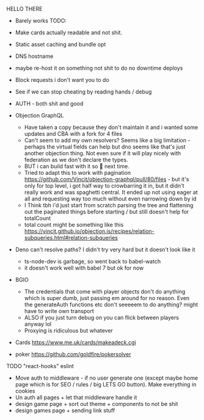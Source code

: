 
HELLO THERE

* Barely works
TODO:
* Make cards actually readable and not shit.
* Static asset caching and bundle opt
* DNS hostname
* maybe re-host it on something not shit to do no downtime deploys
* Block requests i don't want you to do
* See if we can stop cheating by reading hands / debug
* AUTH - both shit and good


* Objection GraphQL
  * Have taken a copy because they don't maintain it and i wanted some updates and CBA with a fork for 4 files
  * Can't seem to add my own resolvers? Seems like a big limitation - perhaps the virtual fields can help but dno seems like that's just another objection thing. Not even sure if it will play nicely with federation as we don't declare the types.
  * BUT i can build fast with it so :shrug: next time.
  * Tried to adapt this to work with pagination https://github.com/Vincit/objection-graphql/pull/80/files - but it's only for top level, i got half way to crowbarring it in, but it didn't really work and was spaghetti central. It ended up not using eager at all and requesting way too much without even narrowing down by id
  * I Think tbh i'd just start from scratch parsing the tree and flattening out the paginated things before starting / but still doesn't help for totalCount
  * total count might be something like this https://vincit.github.io/objection.js/recipes/relation-subqueries.html#relation-subqueries

* Deno can't resolve paths? I didn't try very hard but it doesn't look like it
  * ts-node-dev is garbage, so went back to babel-watch
  * it doesn't work well with babel 7 but ok for now

* BGIO
  * The credentials that come with player objects don't do anything which is super dumb, just passing em around for no reason. Even the generateAuth functions etc don't seeeeem to do anything? might have to write own transport
  * ALSO if you just turn debug on you can flick between players anyway lol
  * Proxying is ridiculous but whatever


* Cards
https://www.me.uk/cards/makeadeck.cgi

* poker
https://github.com/goldfire/pokersolver


TODO
"react-hooks" eslint
* Move auth to middleware - if no user generate one (except maybe home page which is for SEO / rules / big LETS GO button). Make everything in cookies
* Un auth all pages + let that middleware handle it
* design game page + sort out theme + components to not be shit
* design games page + sending link stuff
